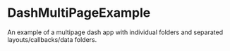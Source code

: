 # DashMultiPageExample
 An example of a multipage dash app with individual folders and separated layouts/callbacks/data folders.

